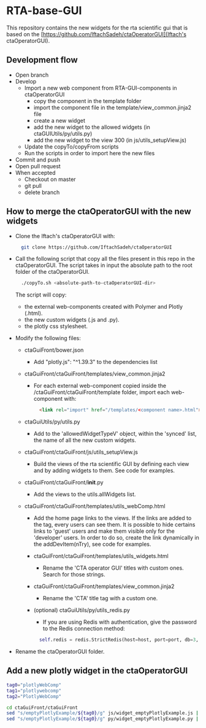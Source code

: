 # RTA-base-GUI

This repository contains the new widgets for the rta scientific gui that is based on the [https://github.com/IftachSadeh/ctaOperatorGUI](Iftach's ctaOperatorGUI).

## Development flow
* Open branch
* Develop
  * Import a new web component from RTA-GUI-components in ctaOperatorGUI
    * copy the component in the template folder
    * import the component file in the template/view_common.jinja2 file
    * create a new widget
    * add the new widget to the allowed widgets (in ctaGUIUtils/py/utils.py)
    * add the new widget to the view 300 (in js/utils_setupView.js)
  * Update the copyTo/copyFrom scripts
  * Run the scripts in order to import here the new files
* Commit and push
* Open pull request
* When accepted
  * Checkout on master
  * git pull
  * delete branch

## How to merge the ctaOperatorGUI with the new widgets
- Clone the Iftach's ctaOperatorGUI with:
  ```bash
    git clone https://github.com/IftachSadeh/ctaOperatorGUI
  ```
- Call the following script that copy all the files present in this repo in the ctaOperatorGUI. The script takes in input the absolute path to the root folder of the ctaOperatorGUI.
  ```bash
    ./copyTo.sh <absolute-path-to-ctaOperatorGUI-dir>
  ```
  The script will copy:
  - the external web-components created with Polymer and Plotly (.html).
  - the new custom widgets (.js and .py).
  - the plotly css stylesheet.

- Modify the following files:
  - ctaGuiFront/bower.json
    - Add "plotly.js": "^1.39.3" to the dependencies list

  - ctaGuiFront/ctaGuiFront/templates/view_common.jinja2
    - For each external web-component copied inside the /ctaGuiFront/ctaGuiFront/template folder, import each web-component with:
      ```html
        <link rel="import" href="/templates/<component name>.html">
      ```
  - ctaGuiUtils/py/utils.py
    - Add to the 'allowedWidgetTypeV' object, within the 'synced' list, the name of all the new custom widgets.

  - ctaGuiFront/ctaGuiFront/js/utils_setupView.js
    - Build the views of the rta scientific GUI by defining each view and by adding widgets to them. See code for examples.

  - ctaGuiFront/ctaGuiFront/__init__.py
    - Add the views to the utils.allWidgets list.

  - ctaGuiFront/ctaGuiFront/templates/utils_webComp.html
    - Add the home page links to the views. If the links are added to the <paper-listbox id="siteNavMenu"> tag, every users can see them. It is possible to hide certains links to 'guest' users and make them visible only for the 'developer' users. In order to do so, create the link dynamically in the addDevItem(nTry), see code for examples.

    - ctaGuiFront/ctaGuiFront/templates/utils_widgets.html
      - Rename the 'CTA operator GUI' titles with custom ones. Search for those strings.

    - ctaGuiFront/ctaGuiFront/templates/view_common.jinja2
      - Rename the 'CTA' title tag with a custom one.

    - (optional) ctaGuiUtils/py/utils_redis.py
      - If you are using Redis with authentication, give the password to the Redis connection method:
      ```python
        self.redis = redis.StrictRedis(host=host, port=port, db=3, password=redisPassword)
      ```

- Rename the ctaOperatorGUI folder.


## Add a new plotly widget in the ctaOperatorGUI
```bash
tag0="plotlyWebComp"
tag1="plotlywebcomp"
tag2="PlotlyWebComp"

cd ctaGuiFront/ctaGuiFront
sed "s/emptyPlotlyExample/${tag0}/g" js/widget_emptyPlotlyExample.js | sed "s/emptyplotlyexample/${tag1}/g" | sed "s/EmptyPlotlyExample/${tag2}/g" > js/widget_${tag0}.js
sed "s/emptyPlotlyExample/${tag0}/g" py/widget_emptyPlotlyExample.py | sed "s/emptyplotlyexample/${tag1}/g" | sed "s/EmptyPlotlyExample/${tag2}/g" > py/widget_${tag0}.py
```
